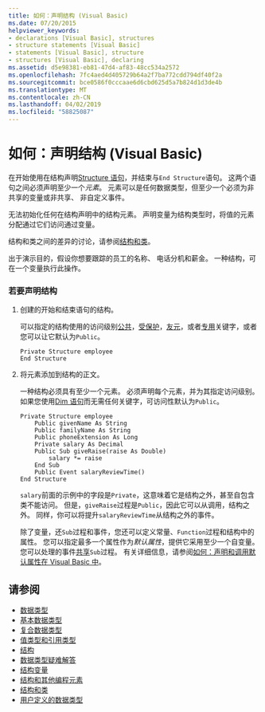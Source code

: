 ```yaml
---
title: 如何：声明结构 (Visual Basic)
ms.date: 07/20/2015
helpviewer_keywords:
- declarations [Visual Basic], structures
- structure statements [Visual Basic]
- statements [Visual Basic], structure
- structures [Visual Basic], declaring
ms.assetid: d5e98381-eb81-47d4-af83-48cc534a2572
ms.openlocfilehash: 7fc4aed4d405729b64a2f7ba772cdd794df40f2a
ms.sourcegitcommit: bce0586f0cccaae6d6cbd625d5a7b824d1d3de4b
ms.translationtype: MT
ms.contentlocale: zh-CN
ms.lasthandoff: 04/02/2019
ms.locfileid: "58825087"
---
```

# <a name="how-to-declare-a-structure-visual-basic"></a>如何：声明结构 (Visual Basic)
在开始使用在结构声明[Structure 语句](../../../../visual-basic/language-reference/statements/structure-statement.md)，并结束与`End Structure`语句。 这两个语句之间必须声明至少一个*元素*。 元素可以是任何数据类型，但至少一个必须为非共享的变量或非共享、 非自定义事件。  
  
 无法初始化任何在结构声明中的结构元素。 声明变量为结构类型时，将值的元素分配通过它们访问通过变量。  
  
 结构和类之间的差异的讨论，请参阅[结构和类](../../../../visual-basic/programming-guide/language-features/data-types/structures-and-classes.md)。  
  
 出于演示目的，假设你想要跟踪的员工的名称、 电话分机和薪金。 一种结构，可在一个变量执行此操作。  
  
### <a name="to-declare-a-structure"></a>若要声明结构  
  
1.  创建的开始和结束语句的结构。  
  
     可以指定的结构使用的访问级别[公共](../../../../visual-basic/language-reference/modifiers/public.md)，[受保护](../../../../visual-basic/language-reference/modifiers/protected.md)，[友元](../../../../visual-basic/language-reference/modifiers/friend.md)，或者[专用](../../../../visual-basic/language-reference/modifiers/private.md)关键字，或者您可以让它默认为`Public`。  
  
    ```  
    Private Structure employee  
    End Structure  
    ```  
  
2.  将元素添加到结构的正文。  
  
     一种结构必须具有至少一个元素。 必须声明每个元素，并为其指定访问级别。 如果您使用[Dim 语句](../../../../visual-basic/language-reference/statements/dim-statement.md)而无需任何关键字，可访问性默认为`Public`。  
  
    ```  
    Private Structure employee  
        Public givenName As String  
        Public familyName As String  
        Public phoneExtension As Long  
        Private salary As Decimal  
        Public Sub giveRaise(raise As Double)  
            salary *= raise  
        End Sub  
        Public Event salaryReviewTime()  
    End Structure  
    ```  
  
     `salary`前面的示例中的字段是`Private`，这意味着它是结构之外，甚至自包含类不能访问。 但是，`giveRaise`过程是`Public`，因此它可以从调用，结构之外。 同样，你可以将提升`salaryReviewTime`从结构之外的事件。  
  
     除了变量，还`Sub`过程和事件，您还可以定义常量、`Function`过程和结构中的属性。 您可以指定最多一个属性作为*默认属性*，提供它采用至少一个自变量。 您可以处理的事件[共享](../../../../visual-basic/language-reference/modifiers/shared.md)`Sub`过程。 有关详细信息，请参阅[如何：声明和调用默认属性在 Visual Basic 中](../../../../visual-basic/programming-guide/language-features/procedures/how-to-declare-and-call-a-default-property.md)。  
  
## <a name="see-also"></a>请参阅

- [数据类型](../../../../visual-basic/programming-guide/language-features/data-types/index.md)
- [基本数据类型](../../../../visual-basic/programming-guide/language-features/data-types/elementary-data-types.md)
- [复合数据类型](../../../../visual-basic/programming-guide/language-features/data-types/composite-data-types.md)
- [值类型和引用类型](../../../../visual-basic/programming-guide/language-features/data-types/value-types-and-reference-types.md)
- [结构](../../../../visual-basic/programming-guide/language-features/data-types/structures.md)
- [数据类型疑难解答](../../../../visual-basic/programming-guide/language-features/data-types/troubleshooting-data-types.md)
- [结构变量](../../../../visual-basic/programming-guide/language-features/data-types/structure-variables.md)
- [结构和其他编程元素](../../../../visual-basic/programming-guide/language-features/data-types/structures-and-other-programming-elements.md)
- [结构和类](../../../../visual-basic/programming-guide/language-features/data-types/structures-and-classes.md)
- [用户定义的数据类型](../../../../visual-basic/language-reference/data-types/user-defined-data-type.md)
